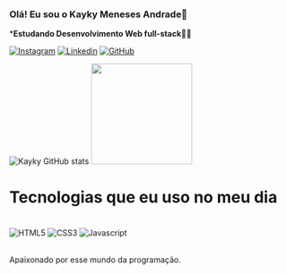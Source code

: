 
### Olá! Eu sou o Kayky Meneses Andrade🚀

*<strong>Estudando Desenvolvimento Web full-stack</strong>👨‍💻

[![Instagram](https://img.shields.io/badge/Instagram-E4405F?style=for-the-badge&logo=instagram&logoColor=white)](https://www.instagram.com/019kayky/)
[![Linkedin](https://img.shields.io/badge/LinkedIn-0077B5?style=for-the-badge&logo=linkedin&logoColor=white)](https://www.linkedin.com/in/kayky-meneses-57ab6922a/)
[![GitHub](https://img.shields.io/badge/GitHub-100000?style=for-the-badge&logo=github&logoColor=white)](https://github.com/Kayky019)

![Kayky GitHub stats](https://github-readme-stats.vercel.app/api?username=Kayky019&show_icons=true&theme=onedark)
<img height="180em" src="https://github-readme-stats.vercel.app/api/top-langs/?username=Kayky019&layout=compact&langs_count=7&theme=dracula"/>

# Tecnologias que eu uso no meu dia

<div style="display: inline_block"><br>
 <img align="center" alt="HTML5" src="https://img.shields.io/badge/HTML5-E34F26?style=for-the-badge&logo=html5&logoColor=white">
 <img align="center" alt="CSS3" src="https://img.shields.io/badge/CSS3-1572B6?style=for-the-badge&logo=css3&logoColor=white">
 <img align="center" alt="Javascript" src="https://img.shields.io/badge/JavaScript-323330?style=for-the-badge&logo=javascript&logoColor=F7DF1E">
 </div><br>

 Apaixonado por esse mundo da programação.
